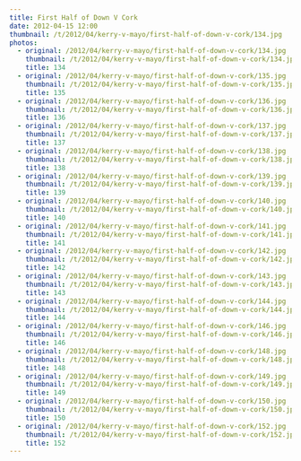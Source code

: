 ```yaml
---
title: First Half of Down V Cork
date: 2012-04-15 12:00
thumbnail: /t/2012/04/kerry-v-mayo/first-half-of-down-v-cork/134.jpg
photos:
  - original: /2012/04/kerry-v-mayo/first-half-of-down-v-cork/134.jpg
    thumbnail: /t/2012/04/kerry-v-mayo/first-half-of-down-v-cork/134.jpg
    title: 134
  - original: /2012/04/kerry-v-mayo/first-half-of-down-v-cork/135.jpg
    thumbnail: /t/2012/04/kerry-v-mayo/first-half-of-down-v-cork/135.jpg
    title: 135
  - original: /2012/04/kerry-v-mayo/first-half-of-down-v-cork/136.jpg
    thumbnail: /t/2012/04/kerry-v-mayo/first-half-of-down-v-cork/136.jpg
    title: 136
  - original: /2012/04/kerry-v-mayo/first-half-of-down-v-cork/137.jpg
    thumbnail: /t/2012/04/kerry-v-mayo/first-half-of-down-v-cork/137.jpg
    title: 137
  - original: /2012/04/kerry-v-mayo/first-half-of-down-v-cork/138.jpg
    thumbnail: /t/2012/04/kerry-v-mayo/first-half-of-down-v-cork/138.jpg
    title: 138
  - original: /2012/04/kerry-v-mayo/first-half-of-down-v-cork/139.jpg
    thumbnail: /t/2012/04/kerry-v-mayo/first-half-of-down-v-cork/139.jpg
    title: 139
  - original: /2012/04/kerry-v-mayo/first-half-of-down-v-cork/140.jpg
    thumbnail: /t/2012/04/kerry-v-mayo/first-half-of-down-v-cork/140.jpg
    title: 140
  - original: /2012/04/kerry-v-mayo/first-half-of-down-v-cork/141.jpg
    thumbnail: /t/2012/04/kerry-v-mayo/first-half-of-down-v-cork/141.jpg
    title: 141
  - original: /2012/04/kerry-v-mayo/first-half-of-down-v-cork/142.jpg
    thumbnail: /t/2012/04/kerry-v-mayo/first-half-of-down-v-cork/142.jpg
    title: 142
  - original: /2012/04/kerry-v-mayo/first-half-of-down-v-cork/143.jpg
    thumbnail: /t/2012/04/kerry-v-mayo/first-half-of-down-v-cork/143.jpg
    title: 143
  - original: /2012/04/kerry-v-mayo/first-half-of-down-v-cork/144.jpg
    thumbnail: /t/2012/04/kerry-v-mayo/first-half-of-down-v-cork/144.jpg
    title: 144
  - original: /2012/04/kerry-v-mayo/first-half-of-down-v-cork/146.jpg
    thumbnail: /t/2012/04/kerry-v-mayo/first-half-of-down-v-cork/146.jpg
    title: 146
  - original: /2012/04/kerry-v-mayo/first-half-of-down-v-cork/148.jpg
    thumbnail: /t/2012/04/kerry-v-mayo/first-half-of-down-v-cork/148.jpg
    title: 148
  - original: /2012/04/kerry-v-mayo/first-half-of-down-v-cork/149.jpg
    thumbnail: /t/2012/04/kerry-v-mayo/first-half-of-down-v-cork/149.jpg
    title: 149
  - original: /2012/04/kerry-v-mayo/first-half-of-down-v-cork/150.jpg
    thumbnail: /t/2012/04/kerry-v-mayo/first-half-of-down-v-cork/150.jpg
    title: 150
  - original: /2012/04/kerry-v-mayo/first-half-of-down-v-cork/152.jpg
    thumbnail: /t/2012/04/kerry-v-mayo/first-half-of-down-v-cork/152.jpg
    title: 152
---
```

